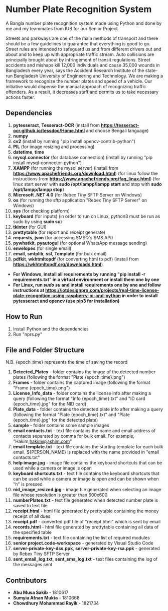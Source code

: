 # Number Plate Recognition System

A Bangla number plate recognition system made using Python and done by me and my teammates from IUB for our Senior Project

Streets and parkways are one of the main methods of transport and there should be a few guidelines to guarantee that everything is good to go. Street rules are intended to safeguard us and from different drivers out and about and to keep up with appropriate traffic stream. Auto collisions are principally brought about by infringement of transit regulations. Street accidents and mishaps kill 12,000 individuals and cause 35,000 wounds in Bangladesh every year, says the Accident Research Institute of the state-run Bangladesh University of Engineering and Technology.
We are making a framework to recognize the number plates and speed of a vehicle. Our initiative would dispense the manual approach of recognizing traffic offenders. As a result, it decreases staff and permits us to take necessary actions faster.

## Dependencies

1. **pytesseract**, **Tesseract-OCR** (install from **<https://tesseract-ocr.github.io/tessdoc/Home.html>** and choose Bengali language)
2. **numpy**
3. **cv2** (install by running "pip install opencv-contrib-python")
4. **PIL** (for image resizing and processing)
5. **datetime**, **time**
6. **mysql.connector** (for database connection) (install by running "pip install mysql-connector-python")
7. **XAMPP** (for running the mysql server) (install from **<https://www.apachefriends.org/download.html>**) (for linux follow the instructions from **<https://www.apachefriends.org/faq_linux.html>**)
(for linux start server with **sudo /opt/lampp/lampp start** and stop with **sudo /opt/lampp/lampp stop**)
8. **Microsoft .NET 4.0** (for Rebex Tiny SFTP Server on Windows)
9. **os** (for running the sftp application "Rebex Tiny SFTP Server" on Windows)
10. **sys** (for checking platform)
11. **keyboard** (for inputs) (in order to run on Linux, python3 must be run as sudo by using **sudo su**)
12. **tkinter** (for GUI)
13. **prettytable** (for report and receipt generate)
14. **requests**, **json** (for accessing SMSQ's SMS API)
15. **pywhatkit**, **pyautogui** (for optional WhatsApp message sending)
16. **envelopes** (for single email)
17. **email**, **smtplib**, **ssl**, **Template** (for bulk email)
18. **pdfkit**, **wkhtmltopdf** (for converting html to pdf) (install from **<https://wkhtmltopdf.org/downloads.html>**)

* **For Windows, install all requirements by running "pip install -r requirements.txt" in a virtual environment or install them one by one**
* **For Linux, run *sudo su* and install requirements one by one and follow instructions at <https://iotdesignpro.com/projects/real-time-license-plate-recognition-using-raspberry-pi-and-python> in order to install pytesseract and opencv (use pip3 for installation)**

## How to Run

1. Install Python and the dependencies
2. Run "nprs.py"

## File and Folder Structure

N.B. {epoch_time} represents the time of saving the record

1. **Detected_Plates** - folder contains the image of the detected number plates (following the format "Plate {epoch_time}.png")
2. **Frames** - folder contains the captured image (following the format "Frame {epoch_time}.png")
3. **License_Info_data** - folder contains the license info after making a query (following the format "Info {epoch_time}.txt" and "ID card {epoch_time}.jpg" for the NID card)
4. **Plate_data** - folder contains the detected plate info after making a query (following the format "Plate {epoch_time}.txt" and "Plate {epoch_time}.jpg" for the detected plate)
5. **sample** - folder contains some sample images
6. **email contacts.txt** - text file contains the name and email address of contacts separated by comma for bulk email. For example, "Hakim,hakim@jashim.com"
7. **email template.txt** - text file contains the starting template for each bulk email. ${PERSON_NAME} is replaced with the name provided in "email contacts.txt"
8. **help image.jpg** - image file contains the keyboard shortcuts that can be used while a camera or image is open
9. **keyboard shortcuts.txt** - text file contains the keyboard shortcuts that can be used while a camera or image is open and can be shown when "h" is pressed
10. **nid_image_resized.jpg** - image file generated when selecting an image file whose resolution is greater than 600x600
11. **numberPlates.txt** - text file generated when detected number plate is saved to text file
12. **receipt.html** - html file generated by prettytable containing the money receipt of all dues
13. **receipt.pdf** - converted pdf file of "receipt.html" which is sent by email
14. **records.html** - html file generated by prettytable containing all data of the specified table
15. **requirements.txt** - text file containing the list of required modules
16. **senior project.code-workspace** - generated by Visual Studio Code
17. **server-private-key-dss.ppk**, **server-private-key-rsa.ppk** - generated by Rebex Tiny SFTP Server
18. **sent_email_log.txt**, **sent_sms_log.txt** - text files containing the log of the messages sent

## Contributors

* **Abu Musa Sakib** - 1810617
* **Sumyia Afnan Mukta** - 1810668
* **Chowdhury Mohammad Rayik** - 1821734
